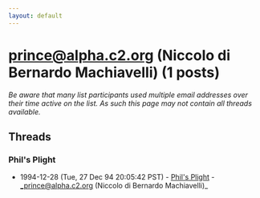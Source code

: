 ```yaml
---
layout: default
---
```


# prince@alpha.c2.org (Niccolo di Bernardo Machiavelli) (1 posts)

_Be aware that many list participants used multiple email addresses over their time active on the list. As such this page may not contain all threads available._

## Threads

### Phil's Plight
+ 1994-12-28 (Tue, 27 Dec 94 20:05:42 PST) - [Phil's Plight](/archive/1994/12/74110d0f7e34422716823b6c0c7d14b01d66c4b2e6039f0759aec0ddd4b02c2a) - _prince@alpha.c2.org (Niccolo di Bernardo Machiavelli)_

